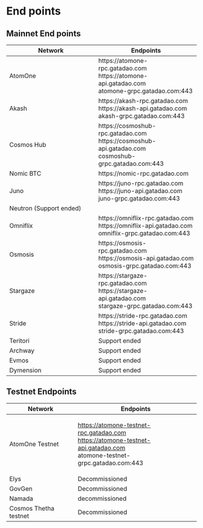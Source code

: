 # End points

## Mainnet End points

<table><thead><tr><th width="356">Network</th><th width="332">Endpoints</th></tr></thead><tbody><tr><td>AtomOne</td><td>https://atomone-rpc.gatadao.com<br>https://atomone-api.gatadao.com<br>atomone-grpc.gatadao.com:443</td></tr><tr><td>Akash</td><td>https://akash-rpc.gatadao.com<br>https://akash-api.gatadao.com <br>akash-grpc.gatadao.com:443</td></tr><tr><td>Cosmos Hub</td><td>https://cosmoshub-rpc.gatadao.com<br>https://cosmoshub-api.gatadao.com <br>cosmoshub-grpc.gatadao.com:443</td></tr><tr><td>Nomic BTC</td><td>https://nomic-rpc.gatadao.com</td></tr><tr><td>Juno</td><td>https://juno-rpc.gatadao.com<br>https://juno-api.gatadao.com <br>juno-grpc.gatadao.com:443</td></tr><tr><td>Neutron (Support ended)</td><td></td></tr><tr><td>Omniflix</td><td>https://omniflix-rpc.gatadao.com<br>https://omniflix-api.gatadao.com <br>omniflix-grpc.gatadao.com:443</td></tr><tr><td>Osmosis</td><td>https://osmosis-rpc.gatadao.com<br>https://osmosis-api.gatadao.com <br>osmosis-grpc.gatadao.com:443</td></tr><tr><td>Stargaze</td><td>https://stargaze-rpc.gatadao.com<br>https://stargaze-api.gatadao.com <br>stargaze-grpc.gatadao.com:443</td></tr><tr><td>Stride</td><td>https://stride-rpc.gatadao.com<br>https://stride-api.gatadao.com <br>stride-grpc.gatadao.com:443</td></tr><tr><td>Teritori</td><td>Support ended</td></tr><tr><td>Archway</td><td>Support ended</td></tr><tr><td>Evmos</td><td>Support ended</td></tr><tr><td>Dymension</td><td>Support ended</td></tr></tbody></table>



## Testnet Endpoints

| Network               | Endpoints                                                                                                                         |
| --------------------- | --------------------------------------------------------------------------------------------------------------------------------- |
| AtomOne Testnet       | <p>https://atomone-testnet-rpc.gatadao.com<br>https://atomone-testnet-api.gatadao.com<br>atomone-testnet-grpc.gatadao.com:443</p> |
| Elys                  | Decommissioned                                                                                                                    |
| GovGen                | Decommissioned                                                                                                                    |
| Namada                | decommissioned                                                                                                                    |
| Cosmos Thetha testnet | Decommissioned                                                                                                                    |
